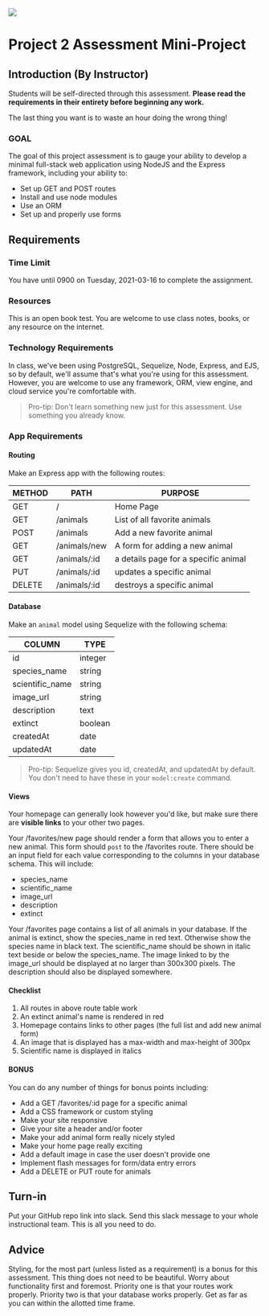 <img src="https://i.imgur.com/sX12DTc.png">

# Project 2 Assessment Mini-Project

## Introduction (By Instructor)

Students will be self-directed through this assessment. **Please read the requirements in their entirety before beginning any work.**

The last thing you want is to waste an hour doing the wrong thing!

### GOAL

The goal of this project assessment is to gauge your ability to develop a minimal full-stack web application using NodeJS and the Express framework, including your ability to:

- Set up GET and POST routes
- Install and use node modules
- Use an ORM
- Set up and properly use forms

## Requirements

### Time Limit

You have until 0900 on Tuesday, 2021-03-16 to complete the assignment.

### Resources

This is an open book test. You are welcome to use class notes, books, or any resource on the internet.

### Technology Requirements

In class, we've been using PostgreSQL, Sequelize, Node, Express, and EJS, so by default, we'll assume that's what you're using for this assessment. However, you are welcome to use any framework, ORM, view engine, and cloud service you're comfortable with.

> Pro-tip: Don't learn something new just for this assessment. Use something you already know.

### App Requirements

#### Routing

Make an Express app with the following routes:

| METHOD | PATH           | PURPOSE                        |
| ------ | -------------- | ------------------------------ |
| GET    | /              | Home Page                      |
| GET    | /animals       | List of all favorite animals   |
| POST   | /animals       | Add a new favorite animal      |
| GET    | /animals/new   | A form for adding a new animal |
| GET    | /animals/:id   | a details page for a specific animal |
| PUT    | /animals/:id   | updates a specific animal |
| DELETE    | /animals/:id   | destroys a specific animal |

#### Database

Make an `animal` model using Sequelize with the following schema:

| COLUMN          | TYPE    |
| --------------- | ------- |
| id              | integer |
| species_name    | string  |
| scientific_name | string  |
| image_url       | string  |
| description     | text    |
| extinct         | boolean |
| createdAt       | date    |
| updatedAt       | date    |

> Pro-tip: Sequelize gives you id, createdAt, and updatedAt by default. You don't need to have these in your `model:create` command.

#### Views

Your homepage can generally look however you'd like, but make sure there are **visible links** to your other two pages.

Your /favorites/new page should render a form that allows you to enter a new animal. This form should `post` to the /favorites route. There should be an input field for each value corresponding to the columns in your database schema. This will include:

- species_name
- scientific_name
- image_url
- description
- extinct

Your /favorites page contains a list of all animals in your database. If the animal is extinct, show the species_name in red text. Otherwise show the species name in black text. The scientific_name should be shown in italic text beside or below the species_name. The image linked to by the image_url should be displayed at no larger than 300x300 pixels. The description should also be displayed somewhere.

#### Checklist

1. All routes in above route table work
2. An extinct animal's name is rendered in red
3. Homepage contains links to other pages (the full list and add new animal form)
4. An image that is displayed has a max-width and max-height of 300px
5. Scientific name is displayed in italics

#### BONUS

You can do any number of things for bonus points including:

- Add a GET /favorites/:id page for a specific animal
- Add a CSS framework or custom styling
- Make your site responsive
- Give your site a header and/or footer
- Make your add animal form really nicely styled
- Make your home page really exciting
- Add a default image in case the user doesn't provide one
- Implement flash messages for form/data entry errors
- Add a DELETE or PUT route for animals

## Turn-in

Put your GitHub repo link into slack. Send this slack message to your whole instructional team. This is all you need to do.

## Advice

Styling, for the most part (unless listed as a requirement) is a bonus for this assessment. This thing does not need to be beautiful. Worry about functionality first and foremost. Priority one is that your routes work properly. Priority two is that your database works properly. Get as far as you can within the allotted time frame.
